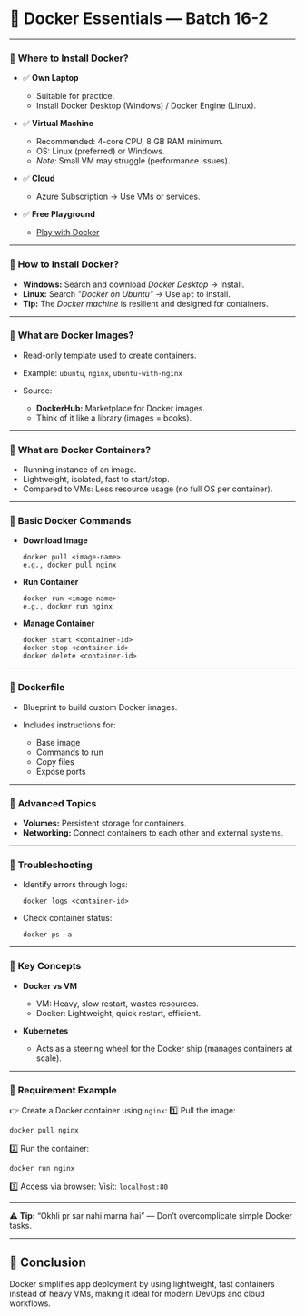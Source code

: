 # 🚢 **Docker Essentials — Batch 16-2**

---

### 📌 **Where to Install Docker?**

* ✅ **Own Laptop**

  * Suitable for practice.
  * Install Docker Desktop (Windows) / Docker Engine (Linux).
* ✅ **Virtual Machine**

  * Recommended: 4-core CPU, 8 GB RAM minimum.
  * OS: Linux (preferred) or Windows.
  * *Note:* Small VM may struggle (performance issues).
* ✅ **Cloud**

  * Azure Subscription → Use VMs or services.
* ✅ **Free Playground**

  * [Play with Docker](https://labs.play-with-docker.com/)

---

### 📌 **How to Install Docker?**

* **Windows:**
  Search and download *Docker Desktop* → Install.
* **Linux:**
  Search *"Docker on Ubuntu"* → Use `apt` to install.
* **Tip:**
  The *Docker machine* is resilient and designed for containers.

---

### 📌 **What are Docker Images?**

* Read-only template used to create containers.
* Example: `ubuntu`, `nginx`, `ubuntu-with-nginx`
* Source:

  * **DockerHub:** Marketplace for Docker images.
  * Think of it like a library (images = books).

---

### 📌 **What are Docker Containers?**

* Running instance of an image.
* Lightweight, isolated, fast to start/stop.
* Compared to VMs: Less resource usage (no full OS per container).

---

### 📌 **Basic Docker Commands**

* **Download Image**

  ```
  docker pull <image-name>
  e.g., docker pull nginx
  ```
* **Run Container**

  ```
  docker run <image-name>
  e.g., docker run nginx
  ```
* **Manage Container**

  ```
  docker start <container-id>
  docker stop <container-id>
  docker delete <container-id>
  ```

---

### 📌 **Dockerfile**

* Blueprint to build custom Docker images.
* Includes instructions for:

  * Base image
  * Commands to run
  * Copy files
  * Expose ports

---

### 📌 **Advanced Topics**

* **Volumes:** Persistent storage for containers.
* **Networking:** Connect containers to each other and external systems.

---

### 📌 **Troubleshooting**

* Identify errors through logs:

  ```
  docker logs <container-id>
  ```
* Check container status:

  ```
  docker ps -a
  ```

---

### 📌 **Key Concepts**

* **Docker vs VM**

  * VM: Heavy, slow restart, wastes resources.
  * Docker: Lightweight, quick restart, efficient.
* **Kubernetes**

  * Acts as a steering wheel for the Docker ship (manages containers at scale).

---

### 📌 **Requirement Example**

👉 Create a Docker container using `nginx`:
1️⃣ Pull the image:

```bash
docker pull nginx
```

2️⃣ Run the container:

```bash
docker run nginx
```

3️⃣ Access via browser:
Visit: `localhost:80`

---

⚠ **Tip:** “Okhli pr sar nahi marna hai” — Don’t overcomplicate simple Docker tasks.

---

## 🚀 **Conclusion**

Docker simplifies app deployment by using lightweight, fast containers instead of heavy VMs, making it ideal for modern DevOps and cloud workflows.

